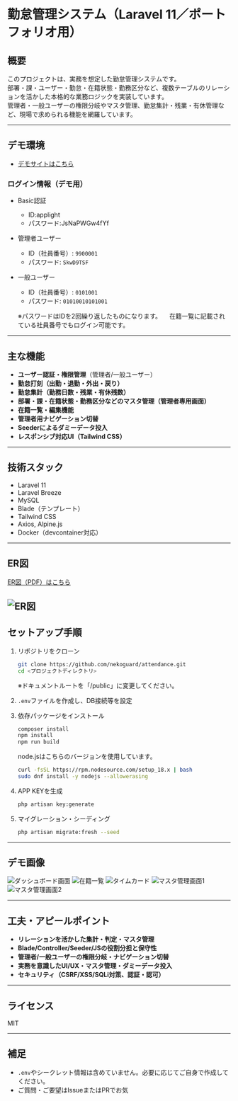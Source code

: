 # 勤怠管理システム（Laravel 11／ポートフォリオ用）

## 概要

このプロジェクトは、実務を想定した勤怠管理システムです。  
部署・課・ユーザー・勤怠・在籍状態・勤務区分など、複数テーブルのリレーションを活かした本格的な業務ロジックを実装しています。  
管理者・一般ユーザーの権限分岐やマスタ管理、勤怠集計・残業・有休管理など、現場で求められる機能を網羅しています。

---

## デモ環境

- [デモサイトはこちら](http://os3-296-37806.vs.sakura.ne.jp/login)

### ログイン情報（デモ用）

- Basic認証
  - ID:applight
  - パスワード:JsNaPWGw4fYf

- 管理者ユーザー  
  - ID（社員番号）: `9900001`  
  - パスワード: `SkwD9TSF`

- 一般ユーザー  
  - ID（社員番号）: `0101001`  
  - パスワード: `01010010101001`
 
  ※パスワードはIDを2回繰り返したものになります。
  　在籍一覧に記載されている社員番号でもログイン可能です。

---

## 主な機能

- **ユーザー認証・権限管理**（管理者/一般ユーザー）
- **勤怠打刻（出勤・退勤・外出・戻り）**
- **勤怠集計（勤務日数・残業・有休残数）**
- **部署・課・在籍状態・勤務区分などのマスタ管理（管理者専用画面）**
- **在籍一覧・編集機能**
- **管理者用ナビゲーション切替**
- **Seederによるダミーデータ投入**
- **レスポンシブ対応UI（Tailwind CSS）**

---

## 技術スタック

- Laravel 11
- Laravel Breeze
- MySQL
- Blade（テンプレート）
- Tailwind CSS
- Axios, Alpine.js
- Docker（devcontainer対応）

---

## ER図
[ER図（PDF）はこちら](docs/er_diagram.pdf)

![ER図](docs/er_diagram.png)
---

## セットアップ手順

1. リポジトリをクローン
    ```sh
    git clone https://github.com/nekoguard/attendance.git
    cd <プロジェクトディレクトリ>
    ```
    ※ドキュメントルートを「/public」に変更してください。

2. `.env`ファイルを作成し、DB接続等を設定

3. 依存パッケージをインストール
    ```sh
    composer install
    npm install
    npm run build
    ```

    node.jsはこちらのバージョンを使用しています。
    ```sh
    curl -fsSL https://rpm.nodesource.com/setup_18.x | bash
    sudo dnf install -y nodejs --allowerasing
    ```

4. APP KEYを生成
    ```sh
    php artisan key:generate
    ```

5. マイグレーション・シーディング
    ```sh
    php artisan migrate:fresh --seed
    ```

---

## デモ画像

![ダッシュボード画面](docs/user_dashboard.png)
![在籍一覧](docs/user_attendance-list.png)
![タイムカード](docs/user_timecard.png)
![マスタ管理画面1](docs/admin_master_1.png)
![マスタ管理画面2](docs/admin_master_2.png)

---

## 工夫・アピールポイント

- **リレーションを活かした集計・判定・マスタ管理**
- **Blade/Controller/Seeder/JSの役割分担と保守性**
- **管理者/一般ユーザーの権限分岐・ナビゲーション切替**
- **実務を意識したUI/UX・マスタ管理・ダミーデータ投入**
- **セキュリティ（CSRF/XSS/SQLi対策、認証・認可）**

---

## ライセンス

MIT

---

## 補足

- `.env`やシークレット情報は含めていません。必要に応じてご自身で作成してください。
- ご質問・ご要望はIssueまたはPRでお気
